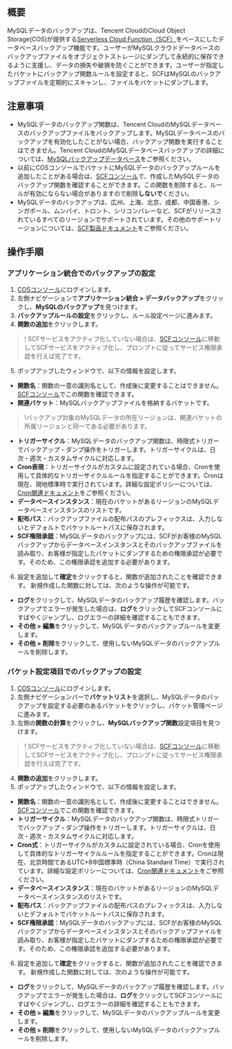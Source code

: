 ## 概要

MySQLデータのバックアップは、Tencent CloudのCloud Object Storage(COS)が提供する[Serverless Cloud Function（SCF）](https://intl.cloud.tencent.com/document/product/583)をベースにしたデータベースバックアップ機能です。ユーザーがMySQLクラウドデータベースのバックアップファイルをオブジェクトストレージにダンプして永続的に保存できるように支援し、データの損失や破損を防ぐことができます。ユーザーが指定したバケットにバックアップ関数ルールを設定すると、SCFはMySQLのバックアップファイルを定期的にスキャンし、ファイルをバケットにダンプします。

## 注意事項

- MySQLデータのバックアップ関数は、Tencent CloudのMySQLデータベースのバックアップファイルをバックアップします。MySQLデータベースのバックアップを有効化したことがない場合、バックアップ関数を実行することはできません。Tencent CloudのMySQLデータベースバックアップの詳細については、[MySQLバックアップデータベース](https://intl.cloud.tencent.com/document/product/236/37796)をご参照ください。
- 以前にCOSコンソールでバケットにMySQLデータのバックアップルールを追加したことがある場合は、[SCFコンソール](https://console.cloud.tencent.com/scf/list?rid=1&ns=default)で、作成したMySQLデータのバックアップ関数を確認することができます。この関数を削除すると、ルールが有効にならない場合がありますので削除**しないで**ください。
- MySQLデータのバックアップは、広州、上海、北京、成都、中国香港、シンガポール、ムンバイ、トロント、シリコンバレーなど、SCFがリリースされているすべてのリージョンでサポートされています。その他のサポートリージョンについては、[SCF製品ドキュメント](https://intl.cloud.tencent.com/document/product/583)をご参照ください。

## 操作手順

### アプリケーション統合でのバックアップの設定

1. [COSコンソール](https://console.cloud.tencent.com/cos5)にログインします。
2. 左側ナビゲーションで**アプリケーション統合 > データバックアップ**をクリックし、**MySQLのバックアップ**を見つけます。
3. **バックアップルールの設定**をクリックし、ルール設定ページに進みます。
4. **関数の追加**をクリックします。
>! SCFサービスをアクティブ化していない場合は、[SCFコンソール](https://console.cloud.tencent.com/scf)に移動してSCFサービスをアクティブ化し、プロンプトに従ってサービス権限承認を行えば完了です。
5. ポップアップしたウィンドウで、以下の情報を設定します。
 - **関数名**：関数の一意の識別名として、作成後に変更することはできません。[SCFコンソール](https://console.cloud.tencent.com/scf/list?rid=1&ns=default)でこの関数を確認できます。
 - **関連バケット**：MySQLバックアップファイルを格納するバケットです。
>!バックアップ対象のMySQLデータの所在リージョンは、関連バケットの所属リージョンと同一である必要があります。
 - **トリガーサイクル**：MySQLデータのバックアップ関数は、時限式トリガーでバックアップ・ダンプ操作をトリガーします。トリガーサイクルは、日次・週次・カスタムサイクルに対応します。
 - **Cron表現**：トリガーサイクルがカスタムに設定されている場合、Cronを使用して具体的なトリガーサイクルルールを指定することができます。Cronは現在、現地標準時で実行されています。詳細な設定ポリシーについては、[Cron関連ドキュメント](https://intl.cloud.tencent.com/document/product/583/9708)をご参照ください。
 - **データベースインスタンス**：現在のバケットがあるリージョンのMySQLデータベースインスタンスのリストです。
 - **配布パス**：バックアップファイルの配布パスのプレフィックスは、入力しないとデフォルトでバケットルートパスに保存されます。
 - **SCF権限承認**：MySQLデータのバックアップには、SCFがお客様のMySQLバックアップからデータベースインスタンスとそのバックアップファイルを読み取り、お客様が指定したバケットにダンプするための権限承認が必要です。そのため、この権限承認を追加する必要があります。
6. 設定を追加して**確定**をクリックすると、関数が追加されたことを確認できます。
新規作成した関数に対しては、次のような操作が可能です。
 - **ログ**をクリックして、MySQLデータのバックアップ履歴を確認します。バックアップでエラーが発生した場合は、**ログ**をクリックしてSCFコンソールにすばやくジャンプし、ログエラーの詳細を確認することもできます。
 - **その他 > 編集**をクリックして、MySQLデータのバックアップルールを変更します。
 - **その他 > 削除**をクリックして、使用しないMySQLデータのバックアップルールを削除します。


### バケット設定項目でのバックアップの設定

1. [COSコンソール](https://console.cloud.tencent.com/cos5)にログインします。
2. 左側ナビゲーションバーで**バケットリスト**を選択し、MySQLデータのバックアップを設定する必要のあるバケットをクリックし、バケット管理ページに進みます。
3. 左側の**関数の計算**をクリックし、**MySQLバックアップ関数**設定項目を見つけます。
>! SCFサービスをアクティブ化していない場合は、[SCFコンソール](https://console.cloud.tencent.com/scf)に移動してSCFサービスをアクティブ化し、プロンプトに従ってサービス権限承認を行えば完了です。
4. **関数の追加**をクリックします。
5. ポップアップしたウィンドウで、以下の情報を設定します。
 - **関数名**：関数の一意の識別名として、作成後に変更することはできません。[SCFコンソール](https://console.cloud.tencent.com/scf/list?rid=1&ns=default)でこの関数を確認できます。
 - **トリガーサイクル**：MySQLデータのバックアップ関数は、時限式トリガーでバックアップ・ダンプ操作をトリガーします。トリガーサイクルは、日次・週次・カスタムサイクルに対応します。
 - **Cron式**：トリガーサイクルがカスタムに設定されている場合、Cronを使用して具体的なトリガーサイクルルールを指定することができます。Cronは現在、北京時間であるUTC+8中国標準時（China Standard Time）で実行されています。詳細な設定ポリシーについては、[Cron関連ドキュメント](https://intl.cloud.tencent.com/document/product/583/9708)をご参照ください。
 - **データベースインスタンス**：現在のバケットがあるリージョンのMySQLデータベースインスタンスのリストです。
 - **配布パス**：バックアップファイルの配布パスのプレフィックスは、入力しないとデフォルトでバケットルートパスに保存されます。
 - **SCF権限承認**：MySQLデータのバックアップには、SCFがお客様のMySQLバックアップからデータベースインスタンスとそのバックアップファイルを読み取り、お客様が指定したバケットにダンプするための権限承認が必要です。そのため、この権限承認を追加する必要があります。
6. 設定を追加して**確定**をクリックすると、関数が追加されたことを確認できます。
新規作成した関数に対しては、次のような操作が可能です。
 - **ログ**をクリックして、MySQLデータのバックアップ履歴を確認します。バックアップでエラーが発生した場合は、**ログ**をクリックしてSCFコンソールにすばやくジャンプし、ログエラーの詳細を確認することもできます。
 - **その他 > 編集**をクリックして、MySQLデータのバックアップルールを変更します。
 - **その他 > 削除**をクリックして、使用しないMySQLデータのバックアップルールを削除します。
